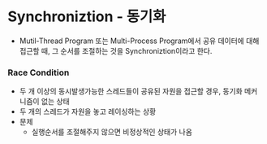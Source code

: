 # Synchroniztion - 동기화

- Mutil-Thread Program 또는 Multi-Process Program에서 공유 데이터에 대해 접근할 때, 그 순서를 조절하는 것을 Synchroniztion이라고 한다.

### Race Condition

- 두 개 이상의 동시발생가능한 스레드들이 공유된 자원을 접근할 경우, 동기화 메커니즘이 없는 상태
- 두 개의 스레드가 자원을 놓고 레이싱하는 상황
- 문제
  - 실행순서를 조절해주지 않으면 비정상적인 상태가 나옴